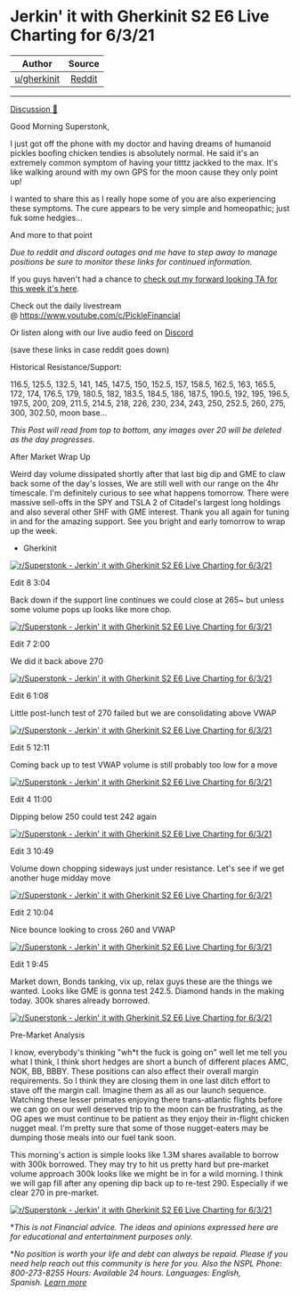 Jerkin' it with Gherkinit S2 E6 Live Charting for 6/3/21
========================================================

| Author       | Source       | 
| :-------------: |:-------------:|
|  [u/gherkinit](https://www.reddit.com/user/gherkinit/) | [Reddit](https://www.reddit.com/r/Superstonk/comments/nrct3y/jerkin_it_with_gherkinit_s2_e6_live_charting_for/) | 

---


[Discussion 🦍](https://www.reddit.com/r/Superstonk/search?q=flair_name%3A%22Discussion%20%F0%9F%A6%8D%22&restrict_sr=1)

Good Morning Superstonk,

I just got off the phone with my doctor and having dreams of humanoid pickles boofing chicken tendies is absolutely normal. He said it's an extremely common symptom of having your titttz jackked to the max. It's like walking around with my own GPS for the moon cause they only point up!

I wanted to share this as I really hope some of you are also experiencing these symptoms. The cure appears to be very simple and homeopathic; just fuk some hedgies...

And more to that point

*Due to reddit and discord outages and me have to step away to manage positions be sure to monitor these links for continued information.*

If you guys haven't had a chance to [check out my forward looking TA for this week it's here](https://www.reddit.com/r/Superstonk/comments/npfa6w/jerkin_it_with_gherkinit_foward_looking_ta_for/).

Check out the daily livestream @ <https://www.youtube.com/c/PickleFinancial>

Or listen along with our live audio feed on [Discord](https://discord.gg/HbqnUVsSrH)

(save these links in case reddit goes down)

Historical Resistance/Support:

116.5, 125.5, 132.5, 141, 145, 147.5, 150, 152.5, 157, 158.5, 162.5, 163, 165.5, 172, 174, 176.5, 179, 180.5, 182, 183.5, 184.5, 186, 187.5, 190.5, 192, 195, 196.5, 197.5, 200, 209, 211.5, 214.5, 218, 226, 230, 234, 243, 250, 252.5, 260, 275, 300, 302.50, moon base...

*This Post will read from top to bottom, any images over 20 will be deleted as the day progresses.*

After Market Wrap Up

Weird day volume dissipated shortly after that last big dip and GME to claw back some of the day's losses, We are still well with our range on the 4hr timescale. I'm definitely curious to see what happens tomorrow. There were massive sell-offs in the SPY and TSLA 2 of Citadel's largest long holdings and also several other SHF with GME interest. Thank you all again for tuning in and for the amazing support. See you bright and early tomorrow to wrap up the week.

- Gherkinit

[![r/Superstonk - Jerkin' it with Gherkinit S2 E6 Live Charting for 6/3/21](https://preview.redd.it/am31j9dax3371.png?width=729&format=png&auto=webp&s=57a9b3b92be33a22b3b21529d6ee81f51956988d)](https://preview.redd.it/am31j9dax3371.png?width=729&format=png&auto=webp&s=57a9b3b92be33a22b3b21529d6ee81f51956988d)

Edit 8 3:04

Back down if the support line continues we could close at 265~ but unless some volume pops up looks like more chop.

[![r/Superstonk - Jerkin' it with Gherkinit S2 E6 Live Charting for 6/3/21](https://preview.redd.it/egovgwurm3371.png?width=1571&format=png&auto=webp&s=34b29496d35cf11236b2c4ea80fe4d5252f1592e)](https://preview.redd.it/egovgwurm3371.png?width=1571&format=png&auto=webp&s=34b29496d35cf11236b2c4ea80fe4d5252f1592e)

Edit 7 2:00

We did it back above 270

[![r/Superstonk - Jerkin' it with Gherkinit S2 E6 Live Charting for 6/3/21](https://preview.redd.it/p4hec3o7b3371.png?width=1586&format=png&auto=webp&s=67b5881f90c625545b57beae2021a2f567c87b98)](https://preview.redd.it/p4hec3o7b3371.png?width=1586&format=png&auto=webp&s=67b5881f90c625545b57beae2021a2f567c87b98)

Edit 6 1:08

Little post-lunch test of 270 failed but we are consolidating above VWAP

[![r/Superstonk - Jerkin' it with Gherkinit S2 E6 Live Charting for 6/3/21](https://preview.redd.it/djjklbb423371.png?width=1602&format=png&auto=webp&s=d87a7745c95fa21da08d718c91ca3aebd122f604)](https://preview.redd.it/djjklbb423371.png?width=1602&format=png&auto=webp&s=d87a7745c95fa21da08d718c91ca3aebd122f604)

Edit 5 12:11

Coming back up to test VWAP volume is still probably too low for a move

[![r/Superstonk - Jerkin' it with Gherkinit S2 E6 Live Charting for 6/3/21](https://preview.redd.it/3lj2w1svr2371.png?width=1582&format=png&auto=webp&s=c4ab5f817e5b765e38ab6f272136de72bde95a7b)](https://preview.redd.it/3lj2w1svr2371.png?width=1582&format=png&auto=webp&s=c4ab5f817e5b765e38ab6f272136de72bde95a7b)

Edit 4 11:00

Dipping below 250 could test 242 again

[![r/Superstonk - Jerkin' it with Gherkinit S2 E6 Live Charting for 6/3/21](https://preview.redd.it/qzwrp72ve2371.png?width=1603&format=png&auto=webp&s=ae7e9bb295f26d4f62fed2717e4ecc9766ad478a)](https://preview.redd.it/qzwrp72ve2371.png?width=1603&format=png&auto=webp&s=ae7e9bb295f26d4f62fed2717e4ecc9766ad478a)

Edit 3 10:49

Volume down chopping sideways just under resistance. Let's see if we get another huge midday move

[![r/Superstonk - Jerkin' it with Gherkinit S2 E6 Live Charting for 6/3/21](https://preview.redd.it/wy2phu25d2371.png?width=1580&format=png&auto=webp&s=0b4d25c897282e23c85d0198534ec7befc918e84)](https://preview.redd.it/wy2phu25d2371.png?width=1580&format=png&auto=webp&s=0b4d25c897282e23c85d0198534ec7befc918e84)

Edit 2 10:04

Nice bounce looking to cross 260 and VWAP

[![r/Superstonk - Jerkin' it with Gherkinit S2 E6 Live Charting for 6/3/21](https://preview.redd.it/m5avubc952371.png?width=1142&format=png&auto=webp&s=4974354bd9c6e58c2469b627c9ab9d756ee06575)](https://preview.redd.it/m5avubc952371.png?width=1142&format=png&auto=webp&s=4974354bd9c6e58c2469b627c9ab9d756ee06575)

Edit 1 9:45

Market down, Bonds tanking, vix up, relax guys these are the things we wanted. Looks like GME is gonna test 242.5. Diamond hands in the making today. 300k shares already borrowed.

[![r/Superstonk - Jerkin' it with Gherkinit S2 E6 Live Charting for 6/3/21](https://preview.redd.it/9kapqh3f22371.png?width=1304&format=png&auto=webp&s=45ccf98b02fc9ca7fc30b08d4126a7d9b65c7348)](https://preview.redd.it/9kapqh3f22371.png?width=1304&format=png&auto=webp&s=45ccf98b02fc9ca7fc30b08d4126a7d9b65c7348)

Pre-Market Analysis

I know, everybody's thinking "wh*t the fuck is going on" well let me tell you what I think, I think short hedges are short a bunch of different places AMC, NOK, BB, BBBY. These positions can also effect their overall margin requirements. So I think they are closing them in one last ditch effort to stave off the margin call. Imagine them as all as our launch sequence. Watching these lesser primates enjoying there trans-atlantic flights before we can go on our well deserved trip to the moon can be frustrating, as the OG apes we must continue to be patient as they enjoy their in-flight chicken nugget meal. I'm pretty sure that some of those nugget-eaters may be dumping those meals into our fuel tank soon.

This morning's action is simple looks like 1.3M shares available to borrow with 300k borrowed. They may try to hit us pretty hard but pre-market volume approach 300k looks like we might be in for a wild morning. I think we will gap fill after any opening dip back up to re-test 290. Especially if we clear 270 in pre-market.

[![r/Superstonk - Jerkin' it with Gherkinit S2 E6 Live Charting for 6/3/21](https://preview.redd.it/wo7fwafpr1371.png?width=1168&format=png&auto=webp&s=f5524025d6f5a8a4eed7882ef8c6f5a67828cd57)](https://preview.redd.it/wo7fwafpr1371.png?width=1168&format=png&auto=webp&s=f5524025d6f5a8a4eed7882ef8c6f5a67828cd57)

**This is not Financial advice. The ideas and opinions expressed here are for educational and entertainment purposes only.*

**No position is worth your life and debt can always be repaid. Please if you need help reach out this community is here for you. Also the NSPL Phone: 800-273-8255 Hours: Available 24 hours. Languages: English, Spanish.* [*Learn more*](https://suicidepreventionlifeline.org/)
